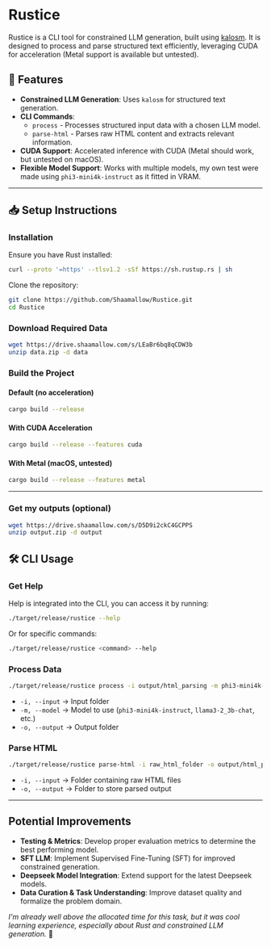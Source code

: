 # Rustice

Rustice is a CLI tool for constrained LLM generation, built using [kalosm](https://github.com/floneum/floneum/tree/main/interfaces/kalosm). It is designed to process and parse structured text efficiently, leveraging CUDA for acceleration (Metal support is available but untested).

## 🚀 Features

- **Constrained LLM Generation**: Uses `kalosm` for structured text generation.
- **CLI Commands**:
  - `process` - Processes structured input data with a chosen LLM model.
  - `parse-html` - Parses raw HTML content and extracts relevant information.
- **CUDA Support**: Accelerated inference with CUDA (Metal should work, but untested on macOS).
- **Flexible Model Support**: Works with multiple models, my own test were made using `phi3-mini4k-instruct` as it fitted in VRAM.

---

## 📥 Setup Instructions

### Installation

Ensure you have Rust installed:

```bash
curl --proto '=https' --tlsv1.2 -sSf https://sh.rustup.rs | sh
```

Clone the repository:

```bash
git clone https://github.com/Shaamallow/Rustice.git
cd Rustice
```

### Download Required Data

```bash
wget https://drive.shaamallow.com/s/LEaBr6bq8qCDW3b
unzip data.zip -d data
```

### Build the Project

#### Default (no acceleration)

```bash
cargo build --release
```

#### With CUDA Acceleration

```bash
cargo build --release --features cuda
```

#### With Metal (macOS, untested)

```bash
cargo build --release --features metal
```

---

### Get my outputs (optional)

```bash
wget https://drive.shaamallow.com/s/D5D9i2ckC4GCPPS
unzip output.zip -d output
```

## 🛠 CLI Usage

### **Get Help**

Help is integrated into the CLI, you can access it by running:

```bash
./target/release/rustice --help
```

Or for specific commands:

```bash
./target/release/rustice <command> --help
```

### **Process Data**

```bash
./target/release/rustice process -i output/html_parsing -m phi3-mini4k-instruct -o output/llm_parsing
```

- `-i, --input` → Input folder
- `-m, --model` → Model to use (`phi3-mini4k-instruct`, `llama3-2_3b-chat`, etc.)
- `-o, --output` → Output folder

### **Parse HTML**

```bash
./target/release/rustice parse-html -i raw_html_folder -o output/html_parsing
```

- `-i, --input` → Folder containing raw HTML files
- `-o, --output` → Folder to store parsed output

---

## Potential Improvements

- **Testing & Metrics**: Develop proper evaluation metrics to determine the best performing model.
- **SFT LLM**: Implement Supervised Fine-Tuning (SFT) for improved constrained generation.
- **Deepseek Model Integration**: Extend support for the latest Deepseek models.
- **Data Curation & Task Understanding**: Improve dataset quality and formalize the problem domain.

_I'm already well above the allocated time for this task, but it was cool learning experience, especially about Rust and constrained LLM generation._ 🚀
